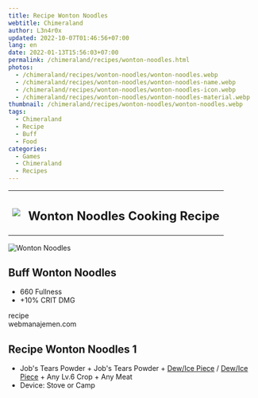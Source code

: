 ```yaml
---
title: Recipe Wonton Noodles
webtitle: Chimeraland
author: L3n4r0x
updated: 2022-10-07T01:46:56+07:00
lang: en
date: 2022-01-13T15:56:03+07:00
permalink: /chimeraland/recipes/wonton-noodles.html
photos:
  - /chimeraland/recipes/wonton-noodles/wonton-noodles.webp
  - /chimeraland/recipes/wonton-noodles/wonton-noodles-name.webp
  - /chimeraland/recipes/wonton-noodles/wonton-noodles-icon.webp
  - /chimeraland/recipes/wonton-noodles/wonton-noodles-material.webp
thumbnail: /chimeraland/recipes/wonton-noodles/wonton-noodles.webp
tags:
  - Chimeraland
  - Recipe
  - Buff
  - Food
categories:
  - Games
  - Chimeraland
  - Recipes
---
```


<section id="bootstrap-wrapper">
  <link
    rel="stylesheet"
    href="https://cdn.statically.io/gh/dimaslanjaka/Web-Manajemen/40ac3225/css/bootstrap-4.5-wrapper.css"
  />
  <div class="row mb-2">
    <div class="col-md-12 mb-2">
      <table class="table" id="post-info">
        <tbody>
          <tr>
            <td>
              <img
                class="d-inline-block me-2"
                src="/chimeraland/recipes/wonton-noodles/wonton-noodles-icon.webp"
                width="auto"
                height="auto"
              />
            </td>
            <td><h1 class="fs-5">Wonton Noodles Cooking Recipe</h1></td>
          </tr>
        </tbody>
      </table>
    </div>
  </div>
  <div class="card mb-2">
    <div class="row g-0">
      <div class="col-sm-4 position-relative mb-2">
        <img
          src="/chimeraland/recipes/wonton-noodles/wonton-noodles-material.webp"
          class="card-img fit-cover w-100 h-100"
          alt="Wonton Noodles"
          data-fancybox="true"
        />
      </div>
      <div class="col-sm-8 mb-2">
        <div class="card-body">
          <h2 class="card-title fs-5">Buff Wonton Noodles</h2>
          <div class="card-text">
            <ul>
              <li>660 Fullness</li>
              <li>+10% CRIT DMG</li>
            </ul>
          </div>
          <span class="badge rounded-pill bg-dark">recipe</span>
        </div>
        <div class="card-footer text-end text-muted">webmanajemen.com</div>
      </div>
    </div>
  </div>
  <div class="row mb-2">
    <div class="col-12 col-lg-6 recipe-item mb-2">
      <div class="card">
        <div class="card-body">
          <h2 class="card-title fs-5">Recipe Wonton Noodles 1</h2>
          <div class="card-text">
            <ul>
              <li>
                Job&#x27;s Tears Powder<span> + </span>Job&#x27;s Tears
                Powder<span> + </span
                ><a
                  class="text-decoration-none"
                  href="/chimeraland/materials/dew.html"
                  >Dew/Ice Piece</a
                ><span> / </span
                ><a
                  class="text-decoration-none"
                  href="/chimeraland/materials/ice-piece.html"
                  >Dew/Ice Piece</a
                ><span> + </span>Any Lv.6 Crop<span> + </span>Any Meat
              </li>
              <li>Device: Stove or Camp</li>
            </ul>
          </div>
        </div>
      </div>
    </div>
  </div>
</section>